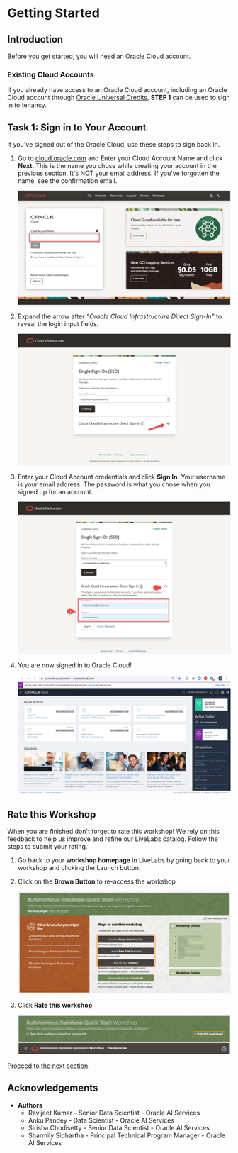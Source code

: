 # Getting Started

## Introduction

Before you get started, you will need an Oracle Cloud account.

### Existing Cloud Accounts

If you already have access to an Oracle Cloud account, including an Oracle Cloud account through [Oracle Universal Credits](https://docs.oracle.com/en/cloud/get-started/subscriptions-cloud/csgsg/universal-credits.html),  **STEP 1** can be used to sign in to tenancy.


## Task 1: Sign in to Your Account

If you've signed out of the Oracle Cloud, use these steps to sign back in.

1. Go to [cloud.oracle.com](https://cloud.oracle.com) and Enter your Cloud Account Name and click **Next**. This is the name you chose while creating your account in the previous section. It's NOT your email address. If you've forgotten the name, see the confirmation email.

    ![](https://raw.githubusercontent.com/oracle/learning-library/master/common/labs/cloud-login/images/cloud-oracle.png " ")

2. Expand the arrow after *"Oracle Cloud Infrastructure Direct Sign-In"* to reveal the login input fields.

    ![](https://raw.githubusercontent.com/oracle/learning-library/master/common/labs/cloud-login/images/cloud-login-tenant.png "")

3. Enter your Cloud Account credentials and click **Sign In**. Your username is your email address. The password is what you chose when you signed up for an account.

    ![](https://raw.githubusercontent.com/oracle/learning-library/master/common/labs/cloud-login/images/oci-signin.png "")

4. You are now signed in to Oracle Cloud!

    ![](https://raw.githubusercontent.com/oracle/learning-library/master/common/labs/cloud-login/images/oci-console-home-page.png "")

## **Rate this Workshop**
When you are finished don't forget to rate this workshop!  We rely on this feedback to help us improve and refine our LiveLabs catalog.  Follow the steps to submit your rating.

1.  Go back to your **workshop homepage** in LiveLabs by going back to your workshop and clicking the Launch button.
2.  Click on the **Brown Button** to re-access the workshop  

    ![](https://github.com/oracle/learning-library/blob/master/common/labs/cloud-login/images/workshop-homepage-2.png " ")

3.  Click **Rate this workshop**

    ![](https://github.com/oracle/learning-library/blob/master/common/labs/cloud-login/images/rate-this-workshop.png " ")

[Proceed to the next section](#next).

## **Acknowledgements**
* **Authors**
    * Ravijeet Kumar - Senior Data Scientist - Oracle AI Services
    * Anku Pandey - Data Scientist - Oracle AI Services
    * Sirisha Chodisetty - Senior Data Scientist - Oracle AI Services
    * Sharmily Sidhartha - Principal Technical Program Manager - Oracle AI Services
